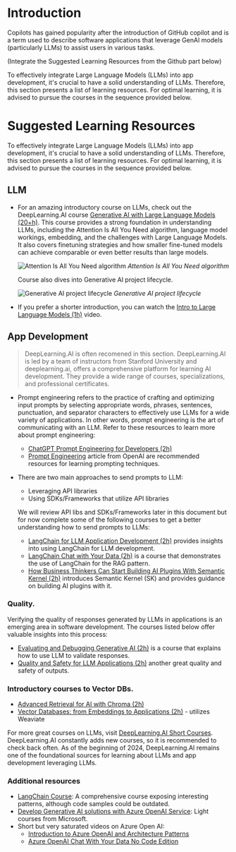 # Introduction

Copilots has gained popularity after the introduction of GitHub copilot and is a term used to describe software applications that leverage GenAI models (particularly LLMs) to assist users in various tasks. 

(Integrate the Suggested Learning Resources from the Github part below) 

To effectively integrate Large Language Models (LLMs) into app development, it's crucial to have a solid understanding of LLMs. Therefore, this section presents a list of learning resources. For optimal learning, it is advised to pursue the courses in the sequence provided below.

# Suggested Learning Resources

To effectively integrate Large Language Models (LLMs) into app development, it's crucial to have a solid understanding of LLMs. Therefore, this section presents a list of learning resources. For optimal learning, it is advised to pursue the courses in the sequence provided below.


## LLM

- For an amazing introductory course on LLMs, check out the DeepLearning.AI course [Generative AI with Large Language Models (20+h)](https://www.coursera.org/learn/generative-ai-with-llms). This course provides a strong foundation in understanding LLMs, including the Attention Is All You Need algorithm, language model workings, embedding, and the challenges with Large Language Models. It also covers finetuning strategies and how smaller fine-tuned models can achieve comparable or even better results than large models.
    
    ![Attention Is All You Need algorithm](content/imgs/attention.png)
    *Attention Is All You Need algorithm*

    Course also dives into Generative AI project lifecycle.
    
    ![Generative AI project lifecycle](content/imgs/lifecycle.png)
    *Generative AI project lifecycle*

- If you prefer a shorter introduction, you can watch the [Intro to Large Language Models (1h)](https://www.youtube.com/watch?v=zjkBMFhNj_g) video.

## App Development

> DeepLearning.AI is often recomened in this section. DeepLearning.AI is led by a team of instructors from Stanford University and deeplearning.ai, offers a comprehensive platform for learning AI development. They provide a wide range of courses, specializations, and professional certificates.

- Prompt engineering refers to the practice of crafting and optimizing input prompts by selecting appropriate words, phrases, sentences, punctuation, and separator characters to effectively use LLMs for a wide variety of applications. In other words, prompt engineering is the art of communicating with an LLM.  Refer to these resources to learn more about prompt engineering:
    - [ChatGPT Prompt Engineering for Developers (2h)](https://learn.deeplearning.ai/chatgpt-prompt-eng)
    - [Prompt Engineering](https://platform.openai.com/docs/guides/prompt-engineering) article from OpenAI are recommended resources for learning prompting techniques.
- There are two main approaches to send prompts to LLM:
    - Leveraging API libraries
    - Using SDKs/Frameworks that utilize API libraries
    
    We will review API libs and SDKs/Frameworks later in this document but for now complete some of the following courses to get a better understanding how to send prompts to LLMs:

    - [LangChain for LLM Application Development (2h)](https://learn.deeplearning.ai/langchain/) provides insights into using LangChain for LLM development.
    - [LangChain Chat with Your Data (2h)](https://learn.deeplearning.ai/langchain-chat-with-your-data/) is a course that demonstrates the use of LangChain for the RAG pattern.
    - [How Business Thinkers Can Start Building AI Plugins With Semantic Kernel (2h)](https://learn.deeplearning.ai/microsoft-semantic-kernel/) introduces Semantic Kernel (SK) and provides guidance on building AI plugins with it.

### Quality.

Verifying the quality of responses generated by LLMs in applications is an emerging area in software development. The courses listed below offer valuable insights into this process:

- [Evaluating and Debugging Generative AI (2h)](https://learn.deeplearning.ai/evaluating-debugging-generative-ai) is a course that explains how to use LLM to validate responses.
- [Quality and Safety for LLM Applications (2h)](https://learn.deeplearning.ai/quality-safety-llm-applications/) another great quality and safety of outputs. 

### Introductory courses to Vector DBs.
- [Advanced Retrieval for AI with Chroma (2h)](https://learn.deeplearning.ai/advanced-retrieval-for-ai/)
- [Vector Databases: from Embeddings to Applications (2h)](https://learn.deeplearning.ai/vector-databases-embeddings-applications/) - utilizes Weaviate

For more great courses on LLMs, visit [DeepLearning.AI Short Courses](https://learn.deeplearning.ai/). DeepLearning.AI constantly adds new courses, so it is recommended to check back often. As of the beginning of 2024, DeepLearning.AI remains one of the foundational sources for learning about LLMs and app development leveraging LLMs.

### Additional resources

- [LangChain Course](https://www.youtube.com/playlist?list=PLqZXAkvF1bPNQER9mLmDbntNfSpzdDIU5): A comprehensive course exposing interesting patterns, although code samples could be outdated.
- [Develop Generative AI solutions with Azure OpenAI Service](https://learn.microsoft.com/en-gb/training/paths/develop-ai-solutions-azure-openai/): Light courses from Microsoft.
- Short but very saturated videos on Azure Open AI:
    - [Introduction to Azure OpenAI and Architecture Patterns](https://www.youtube.com/watch?v=TI85JJVPnrM)
    - [Azure OpenAI Chat With Your Data No Code Edition](https://www.youtube.com/watch?v=tFJNasjGM3E)




